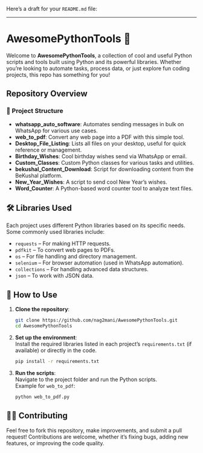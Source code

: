 Here’s a draft for your `README.md` file:

---

# AwesomePythonTools 🚀

Welcome to **AwesomePythonTools**, a collection of cool and useful Python scripts and tools built using Python and its powerful libraries. Whether you’re looking to automate tasks, process data, or just explore fun coding projects, this repo has something for you!

## Repository Overview

### 📂 Project Structure

- **whatsapp_auto_software**: Automates sending messages in bulk on WhatsApp for various use cases.
- **web_to_pdf**: Convert any web page into a PDF with this simple tool.
- **Desktop_File_Listing**: Lists all files on your desktop, useful for quick reference or management.
- **Birthday_Wishes**: Cool birthday wishes send via WhatsApp or email.
- **Custom_Classes**: Custom Python classes for various tasks and utilities.
- **bekushal_Content_Download**: Script for downloading content from the BeKushal platform.
- **New_Year_Wishes**: A script to send cool New Year’s wishes.
- **Word_Counter**: A Python-based word counter tool to analyze text files.


## 🛠️ Libraries Used

Each project uses different Python libraries based on its specific needs. Some commonly used libraries include:

- `requests` – For making HTTP requests.
- `pdfkit` – To convert web pages to PDFs.
- `os` – For file handling and directory management.
- `selenium` – For browser automation (used in WhatsApp automation).
- `collections` – For handling advanced data structures.
- `json` – To work with JSON data.

## 🔧 How to Use

1. **Clone the repository**:  
   ```bash
   git clone https://github.com/nag2mani/AwesomePythonTools.git
   cd AwesomePythonTools
   ```

2. **Set up the environment**:  
   Install the required libraries listed in each project’s `requirements.txt` (if available) or directly in the code.

   ```bash
   pip install -r requirements.txt
   ```

3. **Run the scripts**:  
   Navigate to the project folder and run the Python scripts.  
   Example for `web_to_pdf`:
   ```bash
   python web_to_pdf.py
   ```

## 🧑‍💻 Contributing

Feel free to fork this repository, make improvements, and submit a pull request! Contributions are welcome, whether it’s fixing bugs, adding new features, or improving the code quality.
